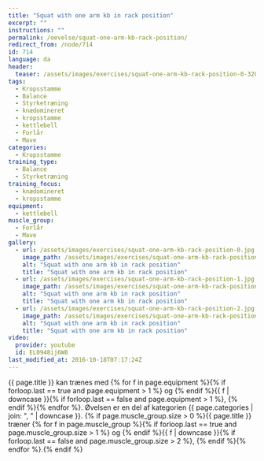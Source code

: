 ```yaml
---
title: "Squat with one arm kb in rack position"
excerpt: ""
instructions: ""
permalink: /oevelse/squat-one-arm-kb-rack-position/
redirect_from: /node/714
id: 714
language: da
header:
  teaser: /assets/images/exercises/squat-one-arm-kb-rack-position-0-320.jpg
tags:
  - Kropsstamme
  - Balance
  - Styrketræning
  - knædomineret
  - kropsstamme
  - kettlebell
  - Forlår
  - Mave
categories:
  - Kropsstamme
training_type:
  - Balance
  - Styrketræning
training_focus:
  - knædomineret
  - kropsstamme
equipment:
  - kettlebell
muscle_group:
  - Forlår
  - Mave
gallery:
  - url: /assets/images/exercises/squat-one-arm-kb-rack-position-0.jpg
    image_path: /assets/images/exercises/squat-one-arm-kb-rack-position-0-320.jpg
    alt: "Squat with one arm kb in rack position"
    title: "Squat with one arm kb in rack position"
  - url: /assets/images/exercises/squat-one-arm-kb-rack-position-1.jpg
    image_path: /assets/images/exercises/squat-one-arm-kb-rack-position-1-320.jpg
    alt: "Squat with one arm kb in rack position"
    title: "Squat with one arm kb in rack position"
  - url: /assets/images/exercises/squat-one-arm-kb-rack-position-2.jpg
    image_path: /assets/images/exercises/squat-one-arm-kb-rack-position-2-320.jpg
    alt: "Squat with one arm kb in rack position"
    title: "Squat with one arm kb in rack position"
video:
  provider: youtube
  id: EL0948ij6W8
last_modified_at: 2016-10-18T07:17:24Z
---
```

{{ page.title }} kan trænes med {% for f in page.equipment %}{% if forloop.last == true and page.equipment > 1 %} og {% endif %}{{ f | downcase  }}{% if forloop.last == false and page.equipment > 1 %}, {% endif %}{% endfor %}. Øvelsen er en del af kategorien {{ page.categories | join: ", " | downcase }}. {% if page.muscle_group.size > 0 %}{{ page.title }} træner {% for f in page.muscle_group %}{% if forloop.last == true and page.muscle_group.size > 1 %} og {% endif %}{{ f | downcase }}{% if forloop.last == false and page.muscle_group.size > 2 %}, {% endif %}{% endfor %}.{% endif %}
